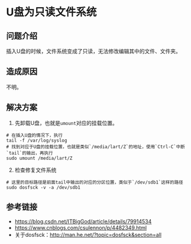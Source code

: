 # U盘为只读文件系统

## 问题介绍

插入U盘的时候，文件系统变成了只读，无法修改编辑其中的文件、文件夹。

## 造成原因

不明。

## 解决方案

1. 先卸载U盘，也就是`umount`对应的挂载位置。

  ```shell
  # 在插入U盘的情况下，执行
  tail -f /var/log/syslog
  # 找到对应于U盘的挂载位置，也就是类似`/media/lart/Z`的地址，使用`Ctrl-C`中断`tail`的输出，再执行
  sudo umount /media/lart/Z
  ```

2. 检查修复文件系统

  ```shell
  # 这里的目标路径是前面tail中输出的对应的分区位置，类似于`/dev/sdb1`这样的路径
  sudo dosfsck -v -a /dev/sdb1
  ```

## 参考链接

* https://blog.csdn.net/ITBigGod/article/details/79914534
* https://www.cnblogs.com/csulennon/p/4482349.html
* 关于dosfsck：http://man.he.net/?topic=dosfsck&section=all

